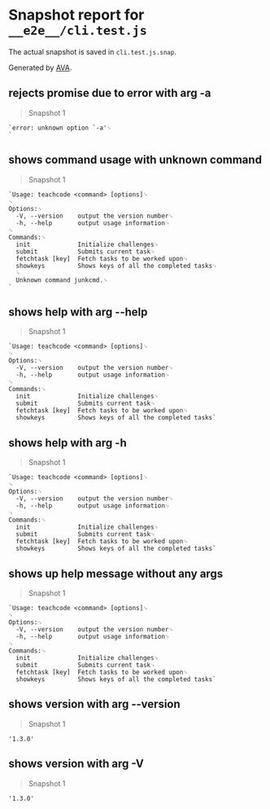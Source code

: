 # Snapshot report for `__e2e__/cli.test.js`

The actual snapshot is saved in `cli.test.js.snap`.

Generated by [AVA](https://ava.li).

## rejects promise due to error with arg -a

> Snapshot 1

    `error: unknown option `-a'␊
    `

## shows command usage with unknown command

> Snapshot 1

    `Usage: teachcode <command> [options]␊
    ␊
    Options:␊
      -V, --version    output the version number␊
      -h, --help       output usage information␊
    ␊
    Commands:␊
      init             Initialize challenges␊
      submit           Submits current task␊
      fetchtask [key]  Fetch tasks to be worked upon␊
      showkeys         Shows keys of all the completed tasks␊
      ␊
      Unknown command junkcmd.␊
    `

## shows help with arg --help

> Snapshot 1

    `Usage: teachcode <command> [options]␊
    ␊
    Options:␊
      -V, --version    output the version number␊
      -h, --help       output usage information␊
    ␊
    Commands:␊
      init             Initialize challenges␊
      submit           Submits current task␊
      fetchtask [key]  Fetch tasks to be worked upon␊
      showkeys         Shows keys of all the completed tasks`

## shows help with arg -h

> Snapshot 1

    `Usage: teachcode <command> [options]␊
    ␊
    Options:␊
      -V, --version    output the version number␊
      -h, --help       output usage information␊
    ␊
    Commands:␊
      init             Initialize challenges␊
      submit           Submits current task␊
      fetchtask [key]  Fetch tasks to be worked upon␊
      showkeys         Shows keys of all the completed tasks`

## shows up help message without any args

> Snapshot 1

    `Usage: teachcode <command> [options]␊
    ␊
    Options:␊
      -V, --version    output the version number␊
      -h, --help       output usage information␊
    ␊
    Commands:␊
      init             Initialize challenges␊
      submit           Submits current task␊
      fetchtask [key]  Fetch tasks to be worked upon␊
      showkeys         Shows keys of all the completed tasks`

## shows version with arg --version

> Snapshot 1

    '1.3.0'

## shows version with arg -V

> Snapshot 1

    '1.3.0'
